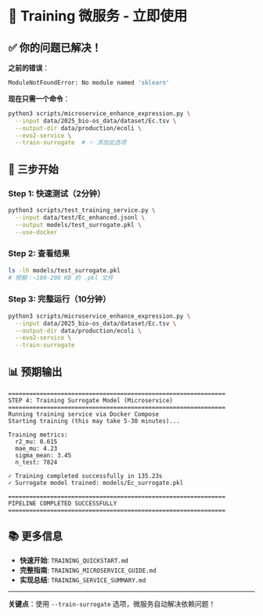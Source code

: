 # 🎯 Training 微服务 - 立即使用

## ✅ 你的问题已解决！

**之前的错误**：
```bash
ModuleNotFoundError: No module named 'sklearn'
```

**现在只需一个命令**：
```bash
python3 scripts/microservice_enhance_expression.py \
  --input data/2025_bio-os_data/dataset/Ec.tsv \
  --output-dir data/production/ecoli \
  --evo2-service \
  --train-surrogate  # ✨ 添加此选项
```

## 🚀 三步开始

### Step 1: 快速测试（2分钟）

```bash
python3 scripts/test_training_service.py \
  --input data/test/Ec_enhanced.jsonl \
  --output models/test_surrogate.pkl \
  --use-docker
```

### Step 2: 查看结果

```bash
ls -lh models/test_surrogate.pkl
# 预期：~100-200 KB 的 .pkl 文件
```

### Step 3: 完整运行（10分钟）

```bash
python3 scripts/microservice_enhance_expression.py \
  --input data/2025_bio-os_data/dataset/Ec.tsv \
  --output-dir data/production/ecoli \
  --evo2-service \
  --train-surrogate
```

## 📊 预期输出

```
==============================================================
STEP 4: Training Surrogate Model (Microservice)
==============================================================
Running training service via Docker Compose
Starting training (this may take 5-30 minutes)...

Training metrics:
  r2_mu: 0.615
  mae_mu: 4.23
  sigma_mean: 3.45
  n_test: 7824

✓ Training completed successfully in 135.23s
✓ Surrogate model trained: models/Ec_surrogate.pkl

==============================================================
PIPELINE COMPLETED SUCCESSFULLY
==============================================================
```

## 📚 更多信息

- **快速开始**: `TRAINING_QUICKSTART.md`
- **完整指南**: `TRAINING_MICROSERVICE_GUIDE.md`
- **实现总结**: `TRAINING_SERVICE_SUMMARY.md`

---

**关键点**：使用 `--train-surrogate` 选项，微服务自动解决依赖问题！
